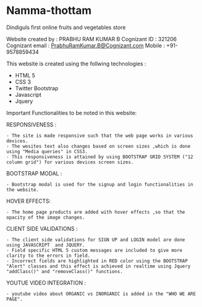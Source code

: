 # Namma-thottam
Dindiguls first online fruits and vegetables store

Website created by 		: PRABHU RAM KUMAR B
Cognizant ID 			: 321206
Cognizant email 		: PrabhuRamKumar.B@Cognizant.com
Mobile 					: +91-9578859434

This website is created using the follwing technologies :

- HTML 5
- CSS 3
- Twitter Bootstrap
- Javascript
- Jquery

Important Functionalities to be noted in this website:

RESPONSIVENESS :

	- The site is made responsive such that the web page works in various devices.
	- The wesites text also changes based on screen sizes ,which is done using "Media queries" in CSS3.
	- This responsiveness is attained by using BOOTSTRAP GRID SYSTEM ("12 column grid") for various devices screen sizes.

BOOTSTRAP MODAL :

	- Bootstrap modal is used for the signup and login functionalities in the website.

HOVER EFFECTS:

	- The home page products are added with hover effects ,so that the opacity of the image changes.

CLIENT SIDE VALIDATIONS :

	- The client side validations for SIGN UP and LOGIN model are done using JAVASCRIPT  and JQUERY.
	- Field specific HTML 5 custom messages are included to give more clarity to the errors in field.
	- Incorrect fields are highlighted in RED color using the BOOTSTRAP "Alert" classes and this effect is achieved in realtime using Jquery "addClass()" and "removeClass()" functions.
	
YOUTUE VIDEO INTEGRATION  :

	- youtube video about ORGANIC vs INORGANIC is added in the "WHO WE ARE PAGE".
	